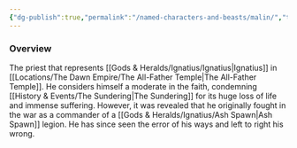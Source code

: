```yaml
---
{"dg-publish":true,"permalink":"/named-characters-and-beasts/malin/","tags":["NPC"],"noteIcon":""}
---
```



### Overview
The priest that represents [[Gods & Heralds/Ignatius/Ignatius\|Ignatius]] in [[Locations/The Dawn Empire/The All-Father Temple\|The All-Father Temple]]. He considers himself a moderate in the faith, condemning [[History & Events/The Sundering\|The Sundering]] for its huge loss of life and immense suffering. However, it was revealed that he originally fought in the war as a commander of a [[Gods & Heralds/Ignatius/Ash Spawn\|Ash Spawn]] legion. He has since seen the error of his ways and left to right his wrong. 